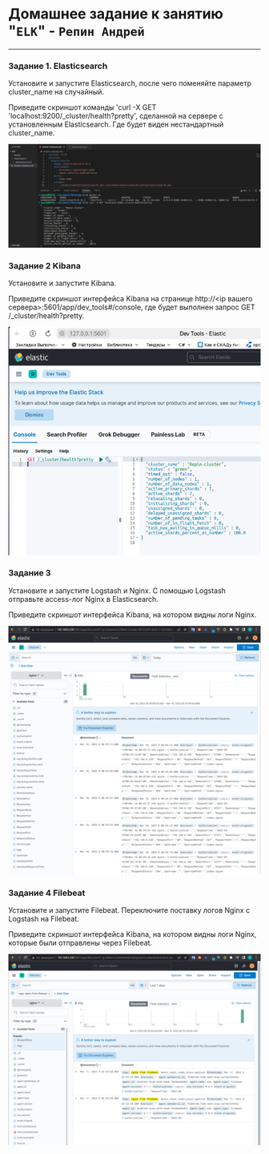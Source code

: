 # Домашнее задание к занятию "`ELK`" - `Репин Андрей`


---

### Задание 1. Elasticsearch
Установите и запустите Elasticsearch, после чего поменяйте параметр cluster_name на случайный.

Приведите скриншот команды 'curl -X GET 'localhost:9200/_cluster/health?pretty', сделанной на сервере с установленным Elasticsearch. Где будет виден нестандартный cluster_name.

![скриншот ](https://github.com/RepinAndrey/ELK/blob/main/img/elk1.png)

### Задание 2 Kibana
Установите и запустите Kibana.

Приведите скриншот интерфейса Kibana на странице http://<ip вашего сервера>:5601/app/dev_tools#/console, где будет выполнен запрос GET /_cluster/health?pretty.

![скриншот ](https://github.com/RepinAndrey/ELK/blob/main/img/elk2.png)

### Задание 3
Установите и запустите Logstash и Nginx. С помощью Logstash отправьте access-лог Nginx в Elasticsearch.

Приведите скриншот интерфейса Kibana, на котором видны логи Nginx.

![скриншот ](https://github.com/RepinAndrey/ELK/blob/main/img/elk3.png)

### Задание 4 Filebeat
Установите и запустите Filebeat. Переключите поставку логов Nginx с Logstash на Filebeat.

Приведите скриншот интерфейса Kibana, на котором видны логи Nginx, которые были отправлены через Filebeat.

![скриншот ](https://github.com/RepinAndrey/ELK/blob/main/img/elk4.png)
